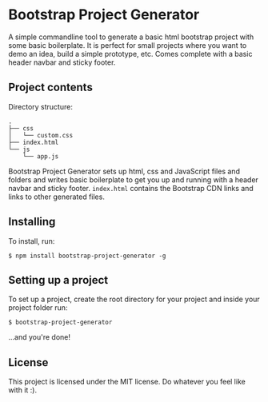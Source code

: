 # Bootstrap Project Generator 
A simple commandline tool to generate a basic html bootstrap project with some basic boilerplate. It is perfect for small projects where you want to demo an idea, build a simple prototype, etc. Comes complete with a basic header navbar and sticky footer.

## Project contents 
Directory structure:

```
.
├── css
│   └── custom.css
├── index.html
└── js
    └── app.js
```

Bootstrap Project Generator sets up html, css and JavaScript files and folders and writes basic boilerplate to get you up and running with a header navbar and sticky footer. `index.html` contains the Bootstrap CDN links and links to other generated files. 

## Installing 
To install, run:

```
$ npm install bootstrap-project-generator -g
```

## Setting up a project 
To set up a project, create the root directory for your project and inside your project folder run:

```$ 
$ bootstrap-project-generator
```

...and you're done! 

## License
This project is licensed under the MIT license. Do whatever you feel like with it :).